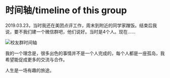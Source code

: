 # 时间轴/timeline of this group

2019.03.23，当时我还在美团点评工作，周末到附近的同学家蹭饭。结束后我说，要不我们建一个微信群吧，他们说好。当时是4个人。现在......

![校友群时间轴](https://user-images.githubusercontent.com/19504866/148158029-cdbde2cf-41c9-4644-99e3-5576fe348059.png)

我的一个理念是，很多出色的事情并不是一个人完成的，每个人都是一座孤岛，我希望能促成更多的交流与合作。

人生是一场有趣的旅途。
